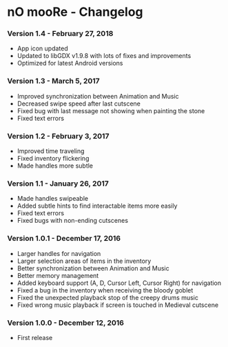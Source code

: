nO mooRe - Changelog
=========

### Version 1.4 - February 27, 2018

* App icon updated
* Updated to libGDX v1.9.8 with lots of fixes and improvements
* Optimized for latest Android versions

### Version 1.3 - March 5, 2017

* Improved synchronization between Animation and Music
* Decreased swipe speed after last cutscene
* Fixed bug with last message not showing when painting the stone
* Fixed text errors

### Version 1.2 - February 3, 2017

* Improved time traveling
* Fixed inventory flickering
* Made handles more subtle

### Version 1.1 - January 26, 2017

* Made handles swipeable
* Added subtle hints to find interactable items more easily
* Fixed text errors
* Fixed bugs with non-ending cutscenes

### Version 1.0.1 - December 17, 2016

* Larger handles for navigation
* Larger selection areas of items in the inventory
* Better synchronization between Animation and Music
* Better memory management
* Added keyboard support (A, D, Cursor Left, Cursor Right) for navigation
* Fixed a bug in the inventory when receiving the bloody goblet
* Fixed the unexpected playback stop of the creepy drums music
* Fixed wrong music playback if screen is touched in Medieval cutscene

### Version 1.0.0 - December 12, 2016

* First release
